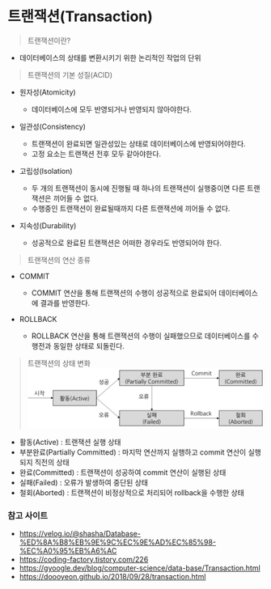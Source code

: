 트랜잭션(Transaction)
=============

> 트랜잭션이란?
  - 데이터베이스의 상태를 변환시키기 위한 논리적인 작업의 단위

> 트랜잭션의 기본 성질(ACID)
  - 원자성(Atomicity)
    - 데이터베이스에 모두 반영되거나 반영되지 않아야한다.
  
  - 일관성(Consistency)
    - 트랜잭션이 완료되면 일관성있는 상태로 데이터베이스에 반영되어야한다.
    - 고정 요소는 트랜잭션 전후 모두 같아야한다.
  
  - 고립성(Isolation)
    - 두 개의 트랜잭션이 동시에 진행될 때 하나의 트랜잭션이 실행중이면 다른 트랜잭션은 끼어들 수 없다.
    - 수행중인 트랜잭션이 완료될때까지 다른 트랜잭션에 끼어들 수 없다.
  
  - 지속성(Durability)
    - 성공적으로 완료된 트랜잭션은 어떠한 경우라도 반영되어야 한다.

> 트랜잭션의 연산 종류
  - COMMIT
    - COMMIT 연산을 통해 트랜잭션의 수행이 성공적으로 완료되어 데이터베이스에 결과를 반영한다.

  - ROLLBACK
    - ROLLBACK 연산을 통해 트랜잭션의 수행이 실패했으므로 데이터베이스를 수행전과 동일한 상태로 되돌린다.

> 트랜잭션의 상태 변화
![가상메모리 이미지](/Database/images/transaction.png)

  - 활동(Active) : 트랜잭션 실행 상태
  - 부분완료(Partially Committed) : 마지막 연산까지 실행하고 commit 연산이 실행되지 직전의 상태
  - 완료(Committed) : 트랜잭션이 성공하여 commit 연산이 실행된 상태
  - 실패(Failed) : 오류가 발생하여 중단된 상태
  - 철회(Aborted) : 트랜잭션이 비정상적으로 처리되어 rollback을 수행한 상태

### 참고 사이트
- https://velog.io/@shasha/Database-%ED%8A%B8%EB%9E%9C%EC%9E%AD%EC%85%98-%EC%A0%95%EB%A6%AC
- https://coding-factory.tistory.com/226
- https://gyoogle.dev/blog/computer-science/data-base/Transaction.html
- https://doooyeon.github.io/2018/09/28/transaction.html
